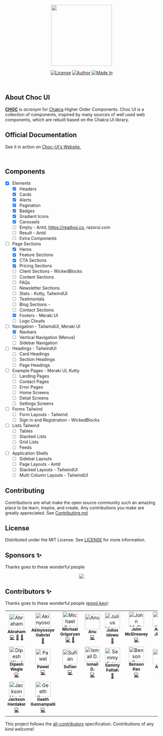 <p align="center"><a href="https://choc-ui.com" target="_blank"><img src="./public/logo.png" width="200"></a></p>
 
<div align="center">

[![License](https://img.shields.io/github/license/anubra266/choc-ui.svg?style=for-the-badge)](https://github.com/anubra266/choc-ui/blob/master/LICENSE)
[![Author](https://img.shields.io/badge/author-@anubra266-blue.svg?style=for-the-badge)](https://github.com/anubra266)
[![Made In](https://img.shields.io/badge/made%20in-nigeria-dark.svg?style=for-the-badge)](https://github.com/anubra266)

</div>
<br />

## About Choc UI

[**CHOC**](https://choc-ui.com) is _acronym_ for [Chakra](https://chakra-ui.com) Higher Order Components. Choc UI is a collection of components, inspired by many sources of well used web components, which are rebuilt based on the Chakra UI library.

## Official Documentation

See it in action on [Choc-UI's Website.](https://choc-ui.com)

<br/>

## Components

- [x] Elements
  - [x] Headers
  - [x] Cards
  - [x] Alerts
  - [x] Pagination
  - [x] Badges
  - [x] Gradient Icons
  - [x] Carousels
  - [ ] Empty - Antd, https://readyui.co, razorui.com
  - [ ] Result - Antd
  - [ ] Extra Components
- [ ] Page Sections
  - [x] Heros
  - [x] Feature Sections
  - [x] CTA Sections
  - [x] Pricing Sections
  - [ ] Client Sections - WickedBlocks
  - [ ] Content Sections
  - [ ] FAQs
  - [ ] Newsletter Sections
  - [ ] Stats - Kutty, TailwindUI
  - [ ] Testimonials
  - [ ] Blog Sections -
  - [ ] Contact Sections
  - [x] Footers - Meraki UI
  - [ ] Logo Clouds
- [ ] Navigation - TailwindUI, Meraki UI
  - [x] Navbars
  - [ ] Vertical Navigation (Menus)
  - [ ] Sidebar Navigation
- [ ] Headings - TailwindUI
  - [ ] Card Headings
  - [ ] Section Headings
  - [ ] Page Headings
- [ ] Example Pages - Meraki UI, Kutty
  - [ ] Landing Pages
  - [ ] Contact Pages
  - [ ] Error Pages
  - [ ] Home Screens
  - [ ] Detail Screens
  - [ ] Settings Screens
- [ ] Forms Tailwind
  - [ ] Form Layouts - Tailwind
  - [ ] Sign in and Registration - WickedBlocks
- [ ] Lists Tailwind
  - [ ] Tables
  - [ ] Stacked Lists
  - [ ] Grid Lists
  - [ ] Feeds
- [ ] Application Shells
  - [ ] Sidebar Layouts
  - [ ] Page Layouts - Antd
  - [ ] Stacked Layouts - TailwindUI
  - [ ] Multi Column Layouts - TailwindUI

## Contributing

Contributions are what make the open source community such an amazing place to be learn, inspire, and create. Any contributions you make are greatly appreciated. See [Contributing.md](./CONTRIBUTING.md)

## License

Distributed under the MIT License. See [LICENSE](./LICENSE.md) for more information.

## Sponsors ✨

Thanks goes to these wonderful people

<p align="center">
  <a href="https://patreon.com/anubra266?utm_medium=clipboard_copy&utm_source=copyLink&utm_campaign=creatorshare_creator&utm_content=join_link">
    <img src='https://cdn.jsdelivr.net/gh/anubra266/static@main/sponsors.svg'/>
  </a>
</p>


## Contributors ✨

Thanks goes to these wonderful people ([emoji key](https://allcontributors.org/docs/en/emoji-key)):

<!-- ALL-CONTRIBUTORS-LIST:START - Do not remove or modify this section -->
<!-- prettier-ignore-start -->
<!-- markdownlint-disable -->
<table>
  <tbody>
    <tr>
      <td align="center"><a href="https://github.com/anubra266"><img src="https://avatars.githubusercontent.com/u/30869823?v=4?s=50" width="50px;" alt="Abraham"/><br /><sub><b>Abraham</b></sub></a><br /><a href="https://github.com/anubra266/choc-ui/commits?author=anubra266" title="Code">💻</a> <a href="#design-anubra266" title="Design">🎨</a> <a href="#maintenance-anubra266" title="Maintenance">🚧</a></td>
      <td align="center"><a href="https://github.com/GabrielFemi"><img src="https://avatars.githubusercontent.com/u/39733548?v=4?s=50" width="50px;" alt="Akinyosoye Gabriel"/><br /><sub><b>Akinyosoye Gabriel</b></sub></a><br /><a href="#maintenance-GabrielFemi" title="Maintenance">🚧</a></td>
      <td align="center"><a href="https://michaelgrigoryan.com"><img src="https://avatars.githubusercontent.com/u/56165400?v=4?s=50" width="50px;" alt="Michael Grigoryan"/><br /><sub><b>Michael Grigoryan</b></sub></a><br /><a href="https://github.com/anubra266/choc-ui/commits?author=MichaelGrigoryan25" title="Code">💻</a> <a href="#design-MichaelGrigoryan25" title="Design">🎨</a></td>
      <td align="center"><a href="https://github.com/abraham266"><img src="https://avatars.githubusercontent.com/u/73303261?v=4?s=50" width="50px;" alt="Anu"/><br /><sub><b>Anu</b></sub></a><br /><a href="https://github.com/anubra266/choc-ui/commits?author=abraham266" title="Code">💻</a></td>
      <td align="center"><a href="http://geniushub.com.ng/"><img src="https://avatars.githubusercontent.com/u/12122519?v=4?s=50" width="50px;" alt="Julius Idowu"/><br /><sub><b>Julius Idowu</b></sub></a><br /><a href="#maintenance-JuliRash" title="Maintenance">🚧</a></td>
      <td align="center"><a href="https://github.com/jmcelreavey"><img src="https://avatars.githubusercontent.com/u/6317960?v=4?s=50" width="50px;" alt="John McElreavey"/><br /><sub><b>John McElreavey</b></sub></a><br /><a href="https://github.com/anubra266/choc-ui/commits?author=jmcelreavey" title="Code">💻</a></td>
      <td align="center"><a href="https://github.com/Daggy1234"><img src="https://avatars.githubusercontent.com/u/60603110?v=4?s=50" width="50px;" alt="Arnav Jindal"/><br /><sub><b>Arnav Jindal</b></sub></a><br /><a href="https://github.com/anubra266/choc-ui/commits?author=Daggy1234" title="Code">💻</a></td>
    </tr>
    <tr>
      <td align="center"><a href="https://dipeshwagle.com"><img src="https://avatars.githubusercontent.com/u/4191022?v=4?s=50" width="50px;" alt="Dipesh Wagle"/><br /><sub><b>Dipesh Wagle</b></sub></a><br /><a href="https://github.com/anubra266/choc-ui/commits?author=Dipeshwagle" title="Code">💻</a></td>
      <td align="center"><a href="https://github.com/pszafer"><img src="https://avatars.githubusercontent.com/u/690510?v=4?s=50" width="50px;" alt="Pawel"/><br /><sub><b>Pawel</b></sub></a><br /><a href="https://github.com/anubra266/choc-ui/commits?author=pszafer" title="Code">💻</a></td>
      <td align="center"><a href="https://github.com/SufianBabri"><img src="https://avatars.githubusercontent.com/u/9989266?v=4?s=50" width="50px;" alt="Sufian"/><br /><sub><b>Sufian</b></sub></a><br /><a href="https://github.com/anubra266/choc-ui/commits?author=SufianBabri" title="Code">💻</a></td>
      <td align="center"><a href="https://github.com/Ismaaa"><img src="https://avatars.githubusercontent.com/u/22240843?v=4?s=50" width="50px;" alt="Ismail D."/><br /><sub><b>Ismail D.</b></sub></a><br /><a href="https://github.com/anubra266/choc-ui/commits?author=Ismaaa" title="Code">💻</a></td>
      <td align="center"><a href="https://github.com/Buupu"><img src="https://avatars.githubusercontent.com/u/26443341?v=4?s=50" width="50px;" alt="Sammy Fattah"/><br /><sub><b>Sammy Fattah</b></sub></a><br /><a href="https://github.com/anubra266/choc-ui/commits?author=Buupu" title="Documentation">📖</a></td>
      <td align="center"><a href="http://bensonpan.com"><img src="https://avatars.githubusercontent.com/u/15132025?v=4?s=50" width="50px;" alt="Benson Pan"/><br /><sub><b>Benson Pan</b></sub></a><br /><a href="https://github.com/anubra266/choc-ui/commits?author=panbenson" title="Code">💻</a></td>
      <td align="center"><a href="https://github.com/AbbyB97"><img src="https://avatars.githubusercontent.com/u/19248801?v=4?s=50" width="50px;" alt="Abby"/><br /><sub><b>Abby</b></sub></a><br /><a href="https://github.com/anubra266/choc-ui/commits?author=AbbyB97" title="Code">💻</a></td>
    </tr>
    <tr>
      <td align="center"><a href="https://www.jacksonhardaker.dev"><img src="https://avatars.githubusercontent.com/u/7596320?v=4?s=50" width="50px;" alt="Jackson Hardaker"/><br /><sub><b>Jackson Hardaker</b></sub></a><br /><a href="https://github.com/anubra266/choc-ui/commits?author=jacksonhardaker" title="Code">💻</a></td>
      <td align="center"><a href="https://geethg.com"><img src="https://avatars.githubusercontent.com/u/47117192?v=4?s=50" width="50px;" alt="Geeth Gunnampalli"/><br /><sub><b>Geeth Gunnampalli</b></sub></a><br /><a href="https://github.com/anubra266/choc-ui/commits?author=thetechie7" title="Code">💻</a></td>
    </tr>
  </tbody>
</table>

<!-- markdownlint-restore -->
<!-- prettier-ignore-end -->

<!-- ALL-CONTRIBUTORS-LIST:END -->

This project follows the [all-contributors](https://github.com/all-contributors/all-contributors) specification. Contributions of any kind welcome!

